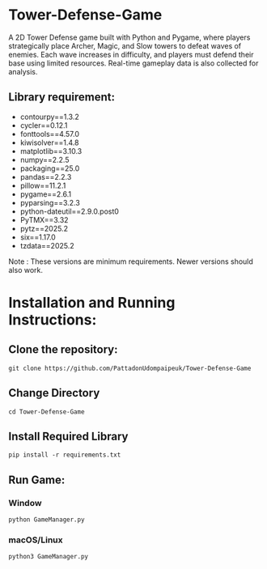 # Tower-Defense-Game
A 2D Tower Defense game built with Python and Pygame, where players strategically place Archer, Magic, and Slow towers to defeat waves of enemies. Each wave increases in difficulty, and players must defend their base using limited resources. Real-time gameplay data is also collected for analysis.
## Library requirement:
-  contourpy==1.3.2<br>
-  cycler==0.12.1<br>
-  fonttools==4.57.0<br>
-  kiwisolver==1.4.8<br>
-  matplotlib==3.10.3<br>
-  numpy==2.2.5<br>
-  packaging==25.0<br>
-  pandas==2.2.3<br>
-  pillow==11.2.1<br>
-  pygame==2.6.1<br>
-  pyparsing==3.2.3<br>
-  python-dateutil==2.9.0.post0<br>
-  PyTMX==3.32<br>
-  pytz==2025.2<br>
-  six==1.17.0<br>
-  tzdata==2025.2<br>

Note  :  These versions are minimum requirements. Newer versions should also work.
# Installation and Running Instructions:
## Clone the repository:
```
git clone https://github.com/PattadonUdompaipeuk/Tower-Defense-Game
```
## Change Directory
```
cd Tower-Defense-Game
```
## Install Required Library
```
pip install -r requirements.txt
```
## Run Game:
### Window
```
python GameManager.py
```
### macOS/Linux
```
python3 GameManager.py
```
